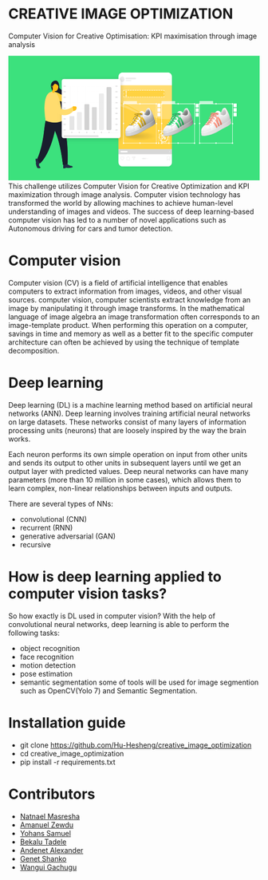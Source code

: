 # CREATIVE IMAGE OPTIMIZATION

Computer Vision for Creative Optimisation: KPI maximisation through image analysis

<img src="/data/imageopt.png" alt="isolated" width="1000" height="250"/>
This challenge utilizes Computer Vision for Creative Optimization and KPI maximization through image analysis. Computer vision technology has transformed the world by allowing machines to achieve human-level understanding of images and videos. The success of deep learning-based computer vision has led to a number of novel applications such as Autonomous driving for cars and tumor detection.

# Computer vision
  Computer vision (CV) is a field of artificial intelligence that enables computers to extract information from images, videos, and other visual sources.
  computer vision, computer scientists extract knowledge from an image by manipulating it through image transforms. In the mathematical language of image algebra an image transformation often corresponds to an image-template product. When performing this operation on a computer, savings in time and memory as well as a better fit to the specific computer architecture can often be achieved by using the technique of template decomposition.
  
# Deep learning
Deep learning (DL) is a machine learning method based on artificial neural networks (ANN). Deep learning involves training artificial neural networks on large datasets. These networks consist of many layers of information processing units (neurons) that are loosely inspired by the way the brain works.

Each neuron performs its own simple operation on input from other units and sends its output to other units in subsequent layers until we get an output layer with predicted values. Deep neural networks can have many parameters (more than 10 million in some cases), which allows them to learn complex, non-linear relationships between inputs and outputs.

There are several types of NNs:

- convolutional (CNN)
- recurrent (RNN)
- generative adversarial (GAN)
- recursive
  
# How is deep learning applied to computer vision tasks?
So how exactly is DL used in computer vision? With the help of convolutional neural networks, deep learning is able to perform the following tasks:

 - object recognition
 - face recognition
 - motion detection
 - pose estimation
 - semantic segmentation
some of tools will be used for image segmention such as OpenCV(Yolo 7) and Semantic Segmentation.  

# Installation guide
* git clone https://github.com/Hu-Hesheng/creative_image_optimization
* cd creative_image_optimization
* pip install -r requirements.txt

# Contributors
* [Natnael Masresha](https://github.com/Nathnael12)
* [Amanuel Zewdu](https://github.com/Amanuel3065)
* [Yohans Samuel](https://github.com/YohansSamuel)
* [Bekalu Tadele](https://github.com/BekaluTa)
* [Andenet Alexander](https://github.com/andyalex234)
* [Genet Shanko](https://github.com/gshanko125298)
* [Wangui Gachugu](https://github.com/akrobi)
